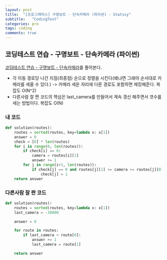 ```yaml
---
layout: post
title:  "[프로그래머스] 구명보트 - 단속카메라 (파이썬) - Statssy"
subtitle:   "CodingTest"
categories: pro
tags: coding
comments: true
---
```


## 코딩테스트 연습 - 구명보트 - 단속카메라 (파이썬)

[코딩테스트 연습 - 구명보트 - 단속카메라](https://programmers.co.kr/learn/courses/30/lessons/42884)를 풀어본다.
  

- 각 이동 경로당 나간 지점(최종점) 순으로 정렬을 시킨다(왜냐면 그래야 순서대로 카메라를 세울 수 있다.) -> 카메라 세운 자리에 다른 경로도 포함하면 체킹해준다. 복잡도 O(N^2)
- 다른사람 잘 짠 코드의 핵심은 last_camera를 만들어서 계속 갱신 해주면서 갯수를 세는 방법이다. 복잡도 O(N)

### 내 코드

```python
def solution(routes):
    routes = sorted(routes, key=lambda x: x[1])
    answer = 0
    check = [0] * len(routes)
    for i in range(0, len(routes)):
        if check[i] == 0:
            camera = routes[i][1]
            answer += 1
        for j in range(i+1, len(routes)):
            if check[j] == 0 and routes[j][1] >= camera >= routes[j][0]:
                check[j] = 1
    return answer
```


### 다른사람 잘 짠 코드
  
```python
def solution(routes):
    routes = sorted(routes, key=lambda x: x[1])
    last_camera = -30000

    answer = 0

    for route in routes:
        if last_camera < route[0]:
            answer += 1
            last_camera = route[1]

    return answer
```

